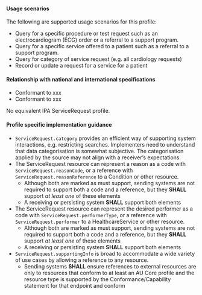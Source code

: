 #### Usage scenarios

The following are supported usage scenarios for this profile:

- Query for a specific procedure or test request such as an electrocardiogram (ECG) order or a referral to a support program.
- Query for a specific service offered to a patient such as a referral to a support program.
- Query for category of service request (e.g. all cardiology requests)
- Record or update a request for a service for a patient


#### Relationship with national and international specifications
- Conformant to xxx
- Conformant to xxx

No equivalent IPA ServiceRequest profile.


#### Profile specific implementation guidance
- `ServiceRequest.category` provides an efficient way of supporting system interactions, e.g. restricting searches. Implementers need to understand that data categorisation is somewhat subjective. The categorisation applied by the source may not align with a receiver’s expectations.
- The ServiceRequest resource can represent a reason as a code with `ServiceRequest.reasonCode`, or a reference with `ServiceRequest.reasonReference` to a Condition or other resource.
  - Although both are marked as must support, sending systems are not required to support both a code and a reference, but they **SHALL** support *at least one* of these elements
  - A receiving or persisting system **SHALL** support both elements
- The ServiceRequest resource can represent the desired performer as a code with `ServiceRequest.performerType`, or a reference with `ServiceRequest.performer` to a HealthcareService or other resource.
  - Although both are marked as must support, sending systems are not required to support both a code and a reference, but they **SHALL** support *at least one* of these elements
  - A receiving or persisting system **SHALL** support both elements
- `ServiceRequest.supportingInfo` is broad to accommodate a wide variety of use cases by allowing a reference to any resource. 
   - Sending systems **SHALL** ensure references to external resources are only to resources that conform to at least an AU Core profile and the resource type is supported by the Conformance/Capability statement for that endpoint and conform


